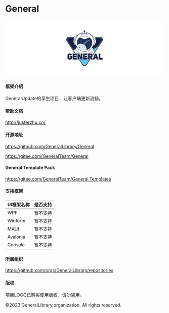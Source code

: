 # General
<img src="imgs\General_h.jpg" alt="general_logo" />

#### 框架介绍

GeneralUpdate的孪生项目，让客户端更新流畅。

#### 帮助文档

http://justerzhu.cn/

#### 开源地址

https://github.com/GeneralLibrary/General

https://gitee.com/GeneralTeam/General

#### General Template Pack

https://gitee.com/GeneralTeam/General.Templates

#### 支持框架

| UI框架名称 | 是否支持 |
| ---------- | -------- |
| WPF        | 暂不支持 |
| Winform    | 暂不支持 |
| MAUI       | 暂不支持 |
| Avalonia   | 暂不支持 |
| Console    | 暂不支持 |

#### 所属组织

https://github.com/orgs/GeneralLibrary/repositories

#### 版权

项目LOGO已购买使用版权，请勿盗用。

©2023 GeneralLibrary,organization. All rights reserved. 

